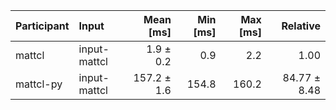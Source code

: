 | Participant | Input | Mean [ms] | Min [ms] | Max [ms] | Relative |
|:---|:---|---:|---:|---:|---:|
| mattcl | input-mattcl | 1.9 ± 0.2 | 0.9 | 2.2 | 1.00 |
| mattcl-py | input-mattcl | 157.2 ± 1.6 | 154.8 | 160.2 | 84.77 ± 8.48 |
